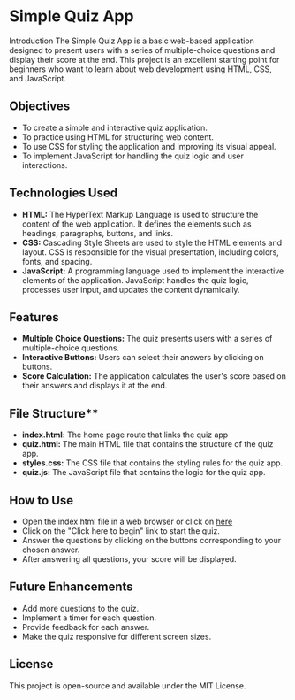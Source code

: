#	Simple Quiz App
Introduction
The Simple Quiz App is a basic web-based application designed to present users with a series of multiple-choice questions and display their score at the end. This project is an excellent starting point for beginners who want to learn about web development using HTML, CSS, and JavaScript.

##	Objectives
-	To create a simple and interactive quiz application.
-	To practice using HTML for structuring web content.
-	To use CSS for styling the application and improving its visual appeal.
-	To implement JavaScript for handling the quiz logic and user interactions.

##	Technologies Used
-	**HTML:** The HyperText Markup Language is used to structure the content of the web application. It defines the elements such as headings, paragraphs, buttons, and links.
-	**CSS:** Cascading Style Sheets are used to style the HTML elements and layout. CSS is responsible for the visual presentation, including colors, fonts, and spacing.
-	**JavaScript:** A programming language used to implement the interactive elements of the application. JavaScript handles the quiz logic, processes user input, and updates the content dynamically.

##	Features
-	**Multiple Choice Questions:** The quiz presents users with a series of multiple-choice questions.
-	**Interactive Buttons:** Users can select their answers by clicking on buttons.
-	**Score Calculation:** The application calculates the user's score based on their answers and displays it at the end.

##	File Structure**
-	**index.html:** The home page route that links the quiz app
-	**quiz.html:** The main HTML file that contains the structure of the quiz app.
-	**styles.css:** The CSS file that contains the styling rules for the quiz app.
-	**quiz.js:** The JavaScript file that contains the logic for the quiz app.

##	How to Use
-	Open the index.html file in a web browser or click on [here](https://sample-quiz-app.vercel.app/)
-	Click on the "Click here to begin" link to start the quiz.
-	Answer the questions by clicking on the buttons corresponding to your chosen answer.
-	After answering all questions, your score will be displayed.

##	Future Enhancements
-	Add more questions to the quiz.
-	Implement a timer for each question.
-	Provide feedback for each answer.
-	Make the quiz responsive for different screen sizes.

##	License
This project is open-source and available under the MIT License.

